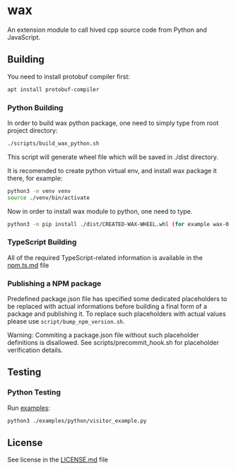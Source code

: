 # wax

An extension module to call hived cpp source code from Python and JavaScript.

## Building

You need to install protobuf compiler first:

```bash
apt install protobuf-compiler
```

### Python Building

In order to build wax python package, one need to simply type from root project directory:

```bash
./scripts/build_wax_python.sh
```

This script will generate wheel file which will be saved in ./dist directory.

It is recomended to create python virtual env, and install wax package it there, for example:

```bash
python3 -m venv venv
source ./venv/bin/activate
```

Now in order to install wax module to python, one need to type.

```bash
python3 -m pip install ./dist/CREATED-WAX-WHEEL.whl (for example wax-0.0.0-cp310-cp310-manylinux_2_35_x86_64.whl)
```

### TypeScript Building

All of the required TypeScript-related information is available in the [npm.ts.md](npm.ts.md) file

### Publishing a NPM package

Predefined package.json file has specified some dedicated placeholders to be replaced with actual informations before building a final form of a package and publishing it.
To replace such placeholders with actual values please use `script/bump_npm_version.sh`.

Warning: Commiting a package.json file without such placeholder definitions is disallowed. See scripts/precommit_hook.sh for placeholder verification details.

## Testing

### Python Testing

Run [examples](examples/python/README.md):

```bash
python3 ./examples/python/visitor_example.py
```

## License

See license in the [LICENSE.md](LICENSE.md) file
